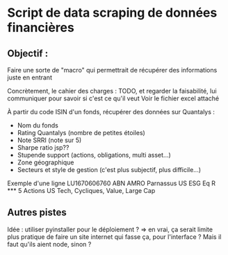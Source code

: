 # Script de data scraping de données financières

## Objectif :

Faire une sorte de "macro" qui permettrait de récupérer des informations juste en entrant

Concrètement, le cahier des charges : TODO, et regarder la faisabilité, lui communiquer pour savoir si c'est ce qu'il veut
Voir le fichier excel attaché

À partir du code ISIN d'un fonds, récupérer des données sur Quantalys :

-   Nom du fonds
-   Rating Quantalys (nombre de petites étoiles)
-   Note SRRI (note sur 5)
-   Sharpe ratio jsp??
-   Stupende support (actions, obligations, multi asset...)
-   Zone géographique
-   Secteurs et style de gestion (c'est plus subjectif, plus difficile...)

Exemple d'une ligne
LU1670606760 ABN AMRO Parnassus US ESG Eq R \*\*\* 5 Actions US Tech, Cycliques, Value, Large Cap

## Autres pistes

Idée : utiliser pyinstaller pour le déploiement ?
=> en vrai, ça serait limite plus pratique de faire un site internet qui fasse ça, pour l'interface ? Mais il faut qu'ils aient node, sinon ?
